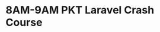 # 8AM-9AM PKT Laravel Crash Course

<!-- - ## Week 1

   1. [Day 1](https://www.facebook.com/iCodeguru/videos/722945929905139)
   2. Day 2 - Muharram Holiday
   3. Day 3 - Muharram Holiday
   4. [Day 4](https://www.facebook.com/iCodeguru/videos/445569331773392)
   5. [Day 5](https://www.facebook.com/iCodeguru/videos/1480358479250346) -->

<!-- - ## Week 

   1. [Day 1]()
   2. [Day 2]()
   3. [Day 3]()
   4. [Day 4]()
   5. [Day 5]() -->

<!-- - ## Week 

   1. [Day 1]()
   2. [Day 2]()
   3. [Day 3]()
   4. [Day 4]()
   5. [Day 5]() -->